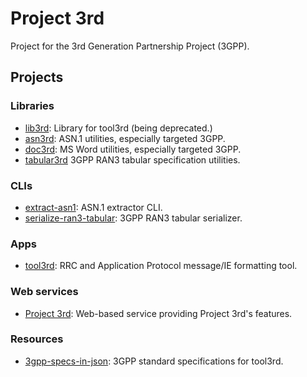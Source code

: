 # Project 3rd

Project for the 3rd Generation Partnership Project (3GPP).

## Projects

### Libraries

- [lib3rd]: Library for tool3rd (being deprecated.)
- [asn3rd]: ASN.1 utilities, especially targeted 3GPP.
- [doc3rd]: MS Word utilities, especially targeted 3GPP.
- [tabular3rd] 3GPP RAN3 tabular specification utilities.

### CLIs

- [extract-asn1]: ASN.1 extractor CLI.
- [serialize-ran3-tabular]: 3GPP RAN3 tabular serializer.

### Apps

- [tool3rd]: RRC and Application Protocol message/IE formatting tool.

### Web services

- [Project 3rd]: Web-based service providing Project 3rd's features.

### Resources

- [3gpp-specs-in-json]: 3GPP standard specifications for tool3rd.

[asn3rd]: https://github.com/proj3rd/asn3rd
[extract-asn1]: https://github.com/proj3rd/extract-asn1
[serialize-ran3-tabular]: https://github.com/proj3rd/serialize-ran3-tabular
[tabular3rd]: https://github.com/proj3rd/tabular3rd
[doc3rd]: https://github.com/proj3rd/doc3rd
[Project 3rd]: https://proj3rd.github.io
[tool3rd]: https://github.com/proj3rd/tool3rd
[lib3rd]: https://github.com/proj3rd/lib3rd
[3gpp-specs-in-json]: https://github.com/proj3rd/3gpp-specs-in-json
